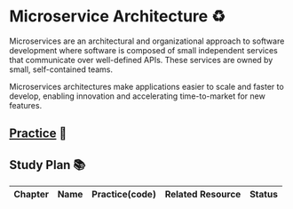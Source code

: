 # Microservice Architecture ♻️

Microservices are an architectural and organizational approach to software development where software is composed of small independent services that communicate over well-defined APIs. These services are owned by small, self-contained teams.

Microservices architectures make applications easier to scale and faster to develop, enabling innovation and accelerating time-to-market for new features.

## [Practice](https://github.com/abbos0123/Microservices/edit/main/Microservice-Architecture/practice) 📝
## Study Plan 📚

|Chapter|Name|Practice(code)|Related Resource|Status|
|-------|----|--------------|----------------|------|
